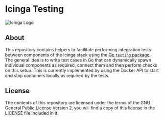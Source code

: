 # Icinga Testing

![Icinga Logo](https://icinga.com/wp-content/uploads/2014/06/icinga_logo.png)

## About

This repository contains helpers to facilitate performing integration tests between components of the Icinga stack using
the [Go `testing` package](https://pkg.go.dev/testing). The general idea is to write test cases in Go that can
dynamically spawn individual components as required, connect them and then perform checks on this setup. This is
currently implemented by using the Docker API to start and stop containers locally as required by the tests.

## License

The contents of this repository are licensed under the terms of the GNU General Public License Version 2, you will find
a copy of this license in the LICENSE file included in it.

